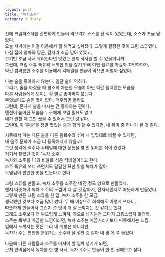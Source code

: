 ```yaml
---
layout: post
title: "녹차소주"
category : diary
---
```


전에 크림파스타를 간편하게 만들어 먹으려고 소스를 산 적이 있었는데, 소스가 조금 남았다.  
오늘 저녁에는 이걸 이용해서 뭘 해먹고 싶어졌다. 그렇게 결정한 것이 크림 스튜였다.  
마침 집에 양파와 당근, 감자가 조금 남아 있었고,  
고기만 조금 사서 요리한다면 맛있는 한끼 식사를 할 수 있을거니까.  
그런데, 크림 스튜 특유의 느끼한 맛을 잡기 위해 어떤 음료를 마실까 고민하다가,  
약간 쌉싸름한 소주를 이용해서 칵테일을 만들어 먹으면 어떨까 싶었다.  
  
나는 술을 좋아하지 않는다. 일단 술이 약하다.  
그리고, 술을 마셨을 때 평소의 차분한 모습이 아닌 약간 들떠있는 모습을  
다른 사람들에게 보이는 걸 별로 좋아하지 않는다.  
무엇보다도 술은 맛이 없다. 맥주라면 몰라도.  
그런데, 혼자서 술을 마시는 건 좋아하는 편이다.  
텐션이 높아진 모습을 누구에게 보일 필요도 없고,  
내가 원할 때 그만 끊을 수 있어서 그런 것 같다.  
그런데, 이 ‘혼술’을 정말 맛있는 술과 함께 할 수 있다면, 내 취미 중 하나가 될 것 같다.  
  
시중에서 파는 다른 술을 다른 음료수와 섞어 내 입맛대로 바꿀 수 있다면,  
내 음주 문화가 조금 더 풍족해지지 않을까?  
그런 생각에 맥주나 칵테일에 대한 문헌을 몇 번 읽어본 적이 있었다.  
거기서 찾았던 것이 ‘녹차 소주’.  
녹차와 소주를 1:1의 비율로 섞은 칵테일이라고 한다.  
소주 특유의 쓰디 쓰면서도 달달한 묘한 맛을 녹차가 잡아  
목넘김이 편안한 맛을 만든다고 한다.  
  
크림 스튜를 만들고, 녹차 소주를 소주잔 네 잔 정도 양으로 만들었다.  
왠지 따뜻해야 녹차 소주의 느낌이 더 살 것 같아서, 전자레인지로 따뜻하게 만들었다.  
그렇게 만든 크림 스튜를 한 입. 녹차 소주를 한 모금.  
생각했던 것보다 조금 많이 썼다. 두 배 이상으로 희석해도 이렇게 쓰다니.  
따뜻하게 만들어서 그런지 쓴 맛이 더 잘 느껴지는 것 같기도 했다.  
그래도 소주보다 더 부드럽게 느껴져, 목으로 넘기는건 그다지 고통스럽지 않더라.  
소주는 목부터 따끔한 느낌이라면, 녹차 소주는 따끔거리기보다 따뜻해지는 느낌.  
입에서 느껴지는 맛은 그리 내 취향은 아니지만,  
녹차가 주는 편안한 분위기는 소주와 잘 섞인 것 같아 내 맘 에 쏙 들었다.  
  
다음에 다른 사람들과 소주를 마셔야 할 일이 생기게 되면,  
근처 편의점에서 녹차를 한 병 사서, 녹차 소주로 만들어 한 번 권해보고 싶다.  